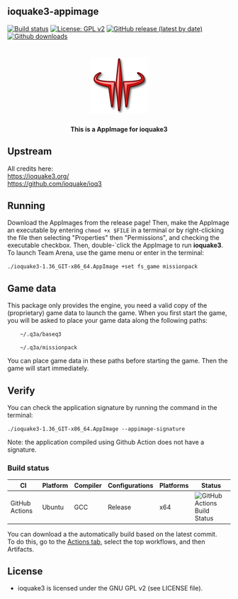 ioquake3-appimage
-----------------
[![Build status](https://github.com/tx00100xt/ioquake3-appimage/actions/workflows/cibuild.yml/badge.svg)](https://github.com/tx00100xt//ioquake3-appimage/actions/)
[![License: GPL v2](https://img.shields.io/badge/License-GPL_v2-blue.svg)](https://www.gnu.org/licenses/old-licenses/gpl-2.0.en.html)
[![GitHub release (latest by date)](https://img.shields.io/github/v/release/tx00100xt/ioquake3-appimage)](https://github.com/tx00100xt/ioquake3-appimage/releases/tag/1.36_GIT)
[![Github downloads](https://img.shields.io/github/downloads/tx00100xt/ioquake3-appimage/total.svg?logo=github&logoColor=white&style=flat-square&color=E75776)](https://github.com/tx00100xt/ioquake3-appimage/releases/)

<h1 align="center">
  <img src="https://raw.githubusercontent.com/tx00100xt/ioquake3-appimage/main/AppDir/usr/share/icons/hicolor/128x128/apps/quake3.png" alt="AppImage for ioquake3">
  <br/>
</h1>
<p align="center"><b>This is a AppImage for ioquake3</b>

## Upstream
All credits here:  
https://ioquake3.org/  
https://github.com/ioquake/ioq3
## Running
Download the AppImages from the release page! Then, make the AppImage an executable by entering `chmod +x $FILE` in a terminal or by right-clicking the file then selecting "Properties" then "Permissions", and checking the executable checkbox. Then, double-`click the AppImage to run **ioquake3**. To launch Team Arena, use the game menu or enter in the terminal:
```
./ioquake3-1.36_GIT-x86_64.AppImage +set fs_game missionpack
```

## Game data
This package only provides the engine, you need a valid copy of the (proprietary) game data to launch the game.
When you first start the game, you will be asked to place your game data along the following paths:
```
    ~/.q3a/baseq3
```
```
    ~/.q3a/missionpack
```
You can place game data in these paths before starting the game. Then the game will start immediately.

## Verify
You can check the application signature by running the command in the terminal:
```
./ioquake3-1.36_GIT-x86_64.AppImage --appimage-signature
```
Note: the application compiled using Github Action does not have a signature.

### Build status
|CI|Platform|Compiler|Configurations|Platforms|Status|
|---|---|---|---|---|---|
|GitHub Actions|Ubuntu|GCC|Release|x64|![GitHub Actions Build Status](https://github.com/tx00100xt/ioquake3-appimage/actions/workflows/cibuild.yml/badge.svg)

You can download a the automatically build based on the latest commit.  
To do this, go to the [Actions tab], select the top workflows, and then Artifacts.

License
-------

* ioquake3 is licensed under the GNU GPL v2 (see LICENSE file).

[Actions tab]: https://github.com/tx00100xt//ioquake3-appimage/actions "Download Artifacts"
